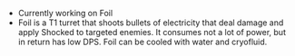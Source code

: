 - Currently working on Foil
- Foil is a T1 turret that shoots bullets of electricity that deal damage and apply Shocked to targeted enemies. It consumes not a lot of power, but in return has low DPS. Foil can be cooled with water and cryofluid.
